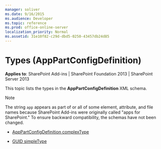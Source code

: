 ```yaml
---
manager: soliver
ms.date: 9/16/2015
ms.audience: Developer
ms.topic: reference
ms.prod: office-online-server
localization_priority: Normal
ms.assetid: 31e10f82-c29d-dbd5-0250-43457db24d85
---
```


# Types (AppPartConfigDefinition)

**Applies to**: SharePoint Add-ins | SharePoint Foundation 2013 | SharePoint Server 2013

This topic lists the types in the **AppPartConfigDefinition** XML schema.

> [!NOTE] 
> The string `app` appears as part of or all of some element, attribute, and file names because SharePoint Add-ins were originally called "apps for SharePoint." To ensure backward compatibility, the schemas have not been changed.

- [AppPartConfigDefinition complexType](apppartconfigdefinition-complextype-apppartconfigdefinition.md)

- [GUID simpleType](guid-simpletype-apppartconfigdefinition.md)








